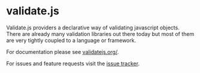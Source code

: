 validate.js
===
Validate.js providers a declarative way of validating javascript objects.
There are already many validation libraries out there today but most of them
are very tightly coupled to a language or framework.

For documentation please see [validatejs.org/](http://validatejs.org/).

For issues and feature requests visit the [issue tracker](https://github.com/wrapp/validate.js/issues).
